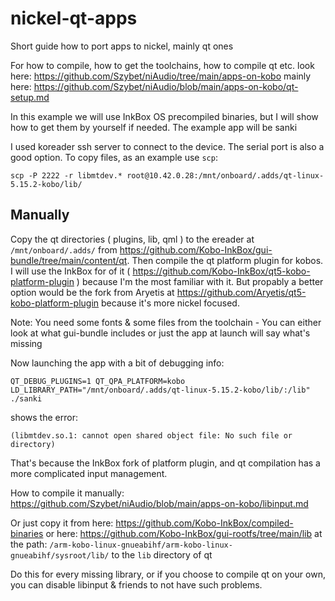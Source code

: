 # nickel-qt-apps
Short guide how to port apps to nickel, mainly qt ones

For how to compile, how to get the toolchains, how to compile qt etc. look here: https://github.com/Szybet/niAudio/tree/main/apps-on-kobo mainly here: https://github.com/Szybet/niAudio/blob/main/apps-on-kobo/qt-setup.md

In this example we will use InkBox OS precompiled binaries, but I will show how to get them by yourself if needed. The example app will be sanki

I used koreader ssh server to connect to the device. The serial port is also a good option. To copy files, as an example use `scp`:
```
scp -P 2222 -r libmtdev.* root@10.42.0.28:/mnt/onboard/.adds/qt-linux-5.15.2-kobo/lib/
```

## Manually
Copy the qt directories ( plugins, lib, qml ) to the ereader at `/mnt/onboard/.adds/` from https://github.com/Kobo-InkBox/gui-bundle/tree/main/content/qt. Then compile the qt platform plugin for kobos. I will use the InkBox for of it ( https://github.com/Kobo-InkBox/qt5-kobo-platform-plugin ) because I'm the most familiar with it. But propably a better option would be the fork from Aryetis at https://github.com/Aryetis/qt5-kobo-platform-plugin because it's more nickel focused.

Note: You need some fonts & some files from the toolchain - You can either look at what gui-bundle includes or just the app at launch will say what's missing

Now launching the app with a bit of debugging info:
```
QT_DEBUG_PLUGINS=1 QT_QPA_PLATFORM=kobo LD_LIBRARY_PATH="/mnt/onboard/.adds/qt-linux-5.15.2-kobo/lib/:/lib" ./sanki
```
shows the error:
```
(libmtdev.so.1: cannot open shared object file: No such file or directory)
```
That's because the InkBox fork of platform plugin, and qt compilation has a more complicated input management. 

How to compile it manually: https://github.com/Szybet/niAudio/blob/main/apps-on-kobo/libinput.md

Or just copy it from here: https://github.com/Kobo-InkBox/compiled-binaries or here: https://github.com/Kobo-InkBox/gui-rootfs/tree/main/lib at the path: `/arm-kobo-linux-gnueabihf/arm-kobo-linux-gnueabihf/sysroot/lib/` to the `lib` directory of qt

Do this for every missing library, or if you choose to compile qt on your own, you can disable libinput & friends to not have such problems.
